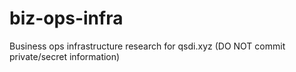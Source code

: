 # biz-ops-infra
Business ops infrastructure research for qsdi.xyz (DO NOT commit private/secret information)
